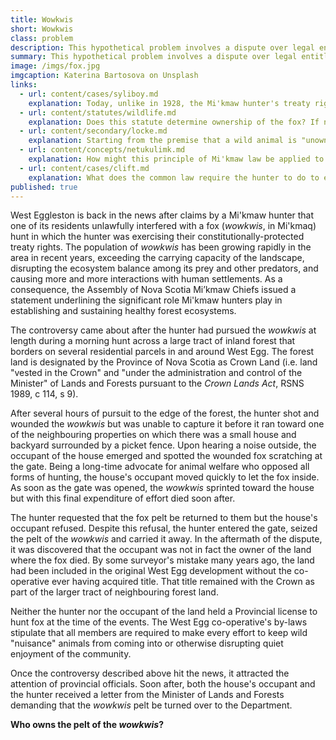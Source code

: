 ```yaml
---
title: Wowkwis
short: Wowkwis
class: problem
description: This hypothetical problem involves a dispute over legal entitlements to a wild animal pelt in the aftermath of fox hunt.
summary: This hypothetical problem involves a dispute over legal entitlements to a wild animal pelt in the aftermath of fox hunt.
image: /imgs/fox.jpg
imgcaption: Katerina Bartosova on Unsplash
links:
  - url: content/cases/syliboy.md
    explanation: Today, unlike in 1928, the Mi'kmaw hunter's treaty rights to hunt are well-recognized by the constitution and the courts. But what does the Syliboy case tell us about how the question of who 'owns' the fox might be resolved?
  - url: content/statutes/wildlife.md
    explanation: Does this statute determine ownership of the fox? If not, what work is it doing in these circumstances?
  - url: content/secondary/locke.md
    explanation: Starting from the premise that a wild animal is "unowned", what would Locke say is the basis for the hunter's claim that the fox is their property?
  - url: content/concepts/netukulimk.md
    explanation: How might this principle of Mi'kmaw law be applied to address the legal dispute here? Would it simply allocate "ownership" in a different way? 
  - url: content/cases/clift.md
    explanation: What does the common law require the hunter to do to establish possession in the fox? How do the judges in this case disagree on the answer?
published: true
---
```

West Eggleston is back in the news after claims by a Mi'kmaw hunter that one of its residents unlawfully interfered with a fox (*wowkwis*, in Mi'kmaq) hunt in which the hunter was exercising their constitutionally-protected treaty rights. The population of *wowkwis* has been growing rapidly in the area in recent years, exceeding the carrying capacity of the landscape, disrupting the ecosystem balance among its prey and other predators, and causing more and more interactions with human settlements. As a consequence, the Assembly of Nova Scotia Mi’kmaw Chiefs issued a statement underlining the significant role Mi'kmaw hunters play in establishing and sustaining healthy forest ecosystems. 

The controversy came about after the hunter had pursued the *wowkwis* at length during a morning hunt across a large tract of inland forest that borders on several residential parcels in and around West Egg. The forest land is designated by the Province of Nova Scotia as Crown Land (i.e. land "vested in the Crown" and "under the administration and control of the Minister" of Lands and Forests pursuant to the *Crown Lands Act*, RSNS 1989, c 114, s 9). 

After several hours of pursuit to the edge of the forest, the hunter shot and wounded the *wowkwis* but was unable to capture it before it ran toward one of the neighbouring properties on which there was a small house and backyard surrounded by a picket fence. Upon hearing a noise outside, the occupant of the house emerged and spotted the wounded fox scratching at the gate. Being a long-time advocate for animal welfare who opposed all forms of hunting, the house's occupant moved quickly to let the fox inside. As soon as the gate was opened, the *wowkwis* sprinted toward the house but with this final expenditure of effort died soon after.

The hunter requested that the fox pelt be returned to them but the house's occupant refused. Despite this refusal, the hunter entered the gate, seized the pelt of the *wowkwis* and carried it away. In the aftermath of the dispute, it was discovered that the occupant was not in fact the owner of the land where the fox died. By some surveyor's mistake many years ago, the land had been included in the original West Egg development without the co-operative ever having acquired title. That title remained with the Crown as part of the larger tract of neighbouring forest land. 

Neither the hunter nor the occupant of the land held a Provincial license to hunt fox at the time of the events. The West Egg co-operative's by-laws stipulate that all members are required to make every effort to keep wild "nuisance" animals from coming into or otherwise disrupting quiet enjoyment of the community.

Once the controversy described above hit the news, it attracted the attention of provincial officials. Soon after, both the house's occupant and the hunter received a letter from the Minister of Lands and Forests demanding that the *wowkwis* pelt be turned over to the Department. 

**Who owns the pelt of the *wowkwis*?**

